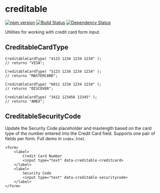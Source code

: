 # creditable

[![npm version](https://badge.fury.io/js/creditable.svg)](https://badge.fury.io/js/creditable)
[![Build Status](https://img.shields.io/travis/filamentgroup/creditable/master.svg)](https://travis-ci.org/filamentgroup/creditable)
[![Dependency Status](https://david-dm.org/filamentgroup/creditable.svg?theme=shields.io)](https://david-dm.org/filamentgroup/creditable)

Utilities for working with credit card form input.

## CreditableCardType

```
CreditableCardType( "4123 1234 1234 1234" );
// returns "VISA";

CreditableCardType( "5123 1234 1234 1234" );
// returns "MASTERCARD";

CreditableCardType( "6011 1234 1234 1234" );
// returns "DISCOVER";

CreditableCardType( "3412 123456 12345" );
// returns "AMEX";
```

## CreditableSecurityCode

Update the Security Code placeholder and maxlength based on the card type of the number entered into the Credit Card field. Supports one pair of fields per form. Full demo in `index.html`.

```
<form>
	<label>
		Credit Card Number
		<input type="text" data-creditable-creditcard>
	</label>
	<label>
		Security Code
		<input type="text" data-creditable-securitycode>
	</label>
</form>
```
